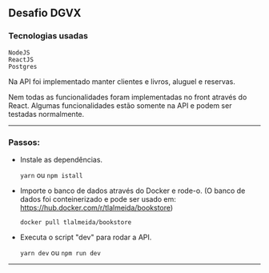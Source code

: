 ## Desafio DGVX

### Tecnologias usadas

```
NodeJS
ReactJS
Postgres
```

Na API foi implementado manter clientes e livros, aluguel e reservas. 

Nem todas as funcionalidades foram implementadas no front através do React. Algumas funcionalidades estão somente na API e podem ser testadas normalmente.

<hr>

### Passos:

- Instale as dependências.

  `yarn` ou `npm istall` 

  

- Importe o banco de dados através do Docker e rode-o.
  (O banco de dados foi conteinerizado e pode ser usado em: https://hub.docker.com/r/tlalmeida/bookstore)

  `docker pull tlalmeida/bookstore`

  

- Executa o script "dev" para rodar a API.

  `yarn dev` ou `npm run dev` 

  

<hr>
